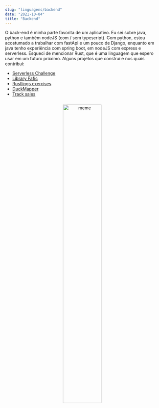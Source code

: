 ```yaml
---
slug: "linguagens/backend"
date: "2021-10-04"
title: "Backend"
---
```

O back-end é minha parte favorita de um aplicativo. Eu sei sobre java, python e também nodeJS (com / sem typescript).
Com python, estou acostumado a trabalhar com fastApi e um pouco de Django, enquanto em java tenho experiência com spring boot, em nodeJS com express e serverless. Esqueci de mencionar Rust, que é uma linguagem que espero usar em um futuro próximo.
Alguns projetos que construí e nos quais contribuí:

- [Serverless Challenge](https://github.com/lucascz37/serverless-challenge)
- [Library Fafic](https://github.com/lucascz37/libraryFafic)
- [Rustlings exercises](https://github.com/lucascz37/rustlings_exercises)
- [DuckMapper](https://github.com/lucascz37/DuckMapper)
- [Track sales](https://github.com/lucascz37/track-sales/issues)

<p style="text-align: center; margin-top: 5%">
<img src="https://memegenerator.net/img/instances/30041258.jpg" alt="meme" 
style="width: 50%; margin: auto"/>
</p>